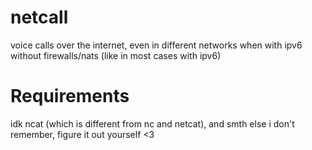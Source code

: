 # netcall
voice calls over the internet, even in different networks when with ipv6 without firewalls/nats (like in most cases with ipv6)

# Requirements
idk ncat (which is different from nc and netcat), and smth else i don't remember, figure it out yourself <3
